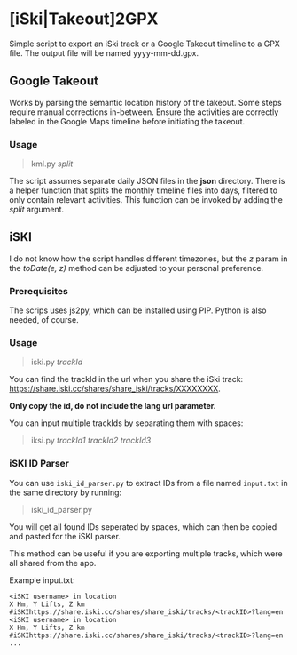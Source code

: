# [iSki|Takeout]2GPX
Simple script to export an iSki track or a Google Takeout timeline to a GPX file. The output file will be named yyyy-mm-dd.gpx. 

## Google Takeout
Works by parsing the semantic location history of the takeout. Some steps require manual corrections in-between. Ensure the activities are correctly labeled in the Google Maps timeline before initiating the takeout.

### Usage
> kml.py _split_

The script assumes separate daily JSON files in the **json** directory. There is a helper function that splits the monthly timeline files into days, filtered to only contain relevant activities. This function can be invoked by adding the _split_ argument.

## iSKI
I do not know how the script handles different timezones, but the *z* param in the *toDate(e, z)* method can be adjusted to your personal preference.

### Prerequisites
The scrips uses js2py, which can be installed using PIP. Python is also needed, of course.

### Usage
> iski.py *trackId*

You can find the trackId in the url when you share the iSki track: https://share.iski.cc/shares/share_iski/tracks/XXXXXXXX. 

**Only copy the id, do not include the lang url parameter.**

You can input multiple trackIds by separating them with spaces:
>iksi.py *trackId1* *trackId2* *trackId3* 

### iSKI ID Parser
You can use `iski_id_parser.py` to extract IDs from a file named `input.txt` in the same directory by running:
> iski_id_parser.py

You will get all found IDs seperated by spaces, which can then be copied and pasted for the iSKI parser.

This method can be useful if you are exporting multiple tracks, which were all shared from the app.

Example input.txt:
~~~
<iSKI username> in location
X Hm, Y Lifts, Z km  #iSKIhttps://share.iski.cc/shares/share_iski/tracks/<trackID>?lang=en
<iSKI username> in location
X Hm, Y Lifts, Z km  #iSKIhttps://share.iski.cc/shares/share_iski/tracks/<trackID>?lang=en
...
~~~